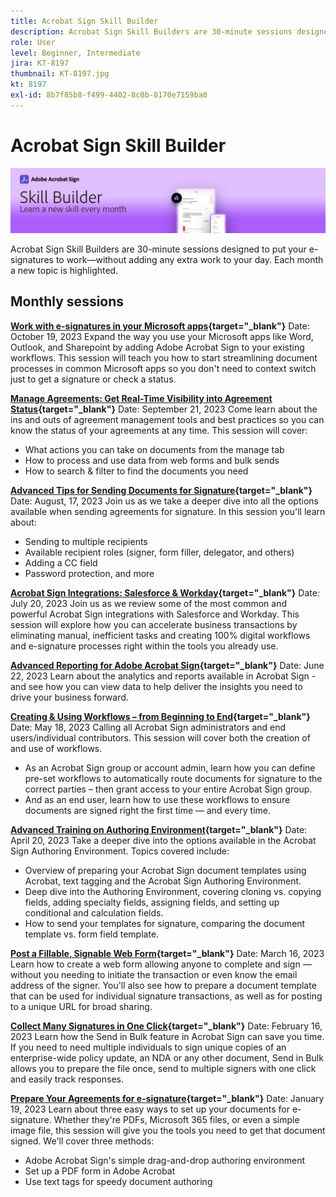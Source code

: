 ```yaml
---
title: Acrobat Sign Skill Builder
description: Acrobat Sign Skill Builders are 30-minute sessions designed to put your e-signatures to work—without adding any extra work to your day
role: User
level: Beginner, Intermediate
jira: KT-8197
thumbnail: KT-8197.jpg
kt: 8197
exl-id: 8b7f85b8-f499-4402-8c0b-8170e7159ba0
---
```

# Acrobat Sign Skill Builder

![Skill Builder Banner](../assets/SB_Hero.png) 

Acrobat Sign Skill Builders are 30-minute sessions designed to put your e-signatures to work—without adding any extra work to your day. Each month a new topic is highlighted.

## Monthly sessions

**[Work with e-signatures in your Microsoft apps](https://teamwork.adobe.com/adobe-sign-skill-builder/attendease/networking/experience/7c88319e-04b7-4560-aad3-ba288d5cfc76/3bd16192-c4c9-4d66-9b1c-575ddcc3c6bb){target="_blank"}**
Date: October 19, 2023
Expand the way you use your Microsoft apps like Word, Outlook, and Sharepoint by adding Adobe Acrobat Sign to your existing workflows. This session will teach you how to start streamlining document processes in common Microsoft apps so you don't need to context switch just to get a signature or check a status.

**[Manage Agreements: Get Real-Time Visibility into Agreement Status](https://teamwork.adobe.com/adobe-sign-skill-builder/attendease/networking/experience/d326c8ab-3173-4c95-9e5a-0afeff4ce006/4bae4b11-516b-4e50-8f10-d116538fd710){target="_blank"}**
Date: September 21, 2023
Come learn about the ins and outs of agreement management tools and best practices so you can know the status of your agreements at any time. This session will cover:

* What actions you can take on documents from the manage tab
* How to process and use data from web forms and bulk sends
* How to search & filter to find the documents you need

**[Advanced Tips for Sending Documents for Signature](https://teamwork.adobe.com/adobe-sign-skill-builder/attendease/networking/experience/4c4e8632-ba24-445f-a567-a9e76429bdf5/0a2f68ed-9a21-4911-9e38-15943c0e3f9a){target="_blank"}**
Date: August, 17, 2023
Join us as we take a deeper dive into all the options available when sending agreements for signature. In this session you'll learn about:

* Sending to multiple recipients
* Available recipient roles (signer, form filler, delegator, and others)
* Adding a CC field
* Password protection, and more

**[Acrobat Sign Integrations: Salesforce & Workday](https://teamwork.adobe.com/adobe-sign-skill-builder/attendease/networking/experience/8409ba8b-e4ee-4e99-80cc-33902027b80e/307d147e-4b85-4330-81af-5929f0dc5ae4){target="_blank"}**
Date: July 20, 2023
Join us as we review some of the most common and powerful Acrobat Sign integrations with Salesforce and Workday. This session will explore how you can accelerate business transactions by eliminating manual, inefficient tasks and creating 100% digital workflows and e-signature processes right within the tools you already use.

**[Advanced Reporting for Adobe Acrobat Sign](https://adobe-sign-skill-builder.joinus.adobeevents.com/attendease/networking/experience/fa28b18d-ab38-47d4-8ae8-3e0161550bd3/60081eb2-f8a3-45b6-9d75-4f3a53b4c53a){target="_blank"}**
Date: June 22, 2023
Learn about the analytics and reports available in Acrobat Sign - and see how you can view data to help deliver the insights you need to drive your business forward.

**[Creating & Using Workflows – from Beginning to End](https://teamwork.adobe.com/adobe-sign-skill-builder/attendease/networking/experience/0fc7ccc5-eb36-47f0-a0d3-1fa3648c8fcf/42a9bbad-0a54-4c8c-8002-597d549600fe){target="_blank"}**
Date: May 18, 2023
Calling all Acrobat Sign administrators and end users/individual contributors. This session will cover both the creation of and use of workflows.

* As an Acrobat Sign group or account admin, learn how you can define pre-set workflows to automatically route documents for signature to the correct parties – then grant access to your entire Acrobat Sign group.
* And as an end user, learn how to use these workflows to ensure documents are signed right the first time — and every time.

**[Advanced Training on Authoring Environment](https://adobe-sign-skill-builder.joinus.adobeevents.com/attendease/networking/experience/30c06b3c-60f7-4293-9cd2-2544104d9140/85ffced9-7613-4382-b3a3-43ba227af5ba){target="_blank"}**
Date: April 20, 2023
Take a deeper dive into the options available in the Acrobat Sign Authoring Environment. Topics covered include:

* Overview of preparing your Acrobat Sign document templates using Acrobat, text tagging and the Acrobat Sign Authoring Environment.
* Deep dive into the Authoring Environment, covering cloning vs. copying fields, adding specialty fields, assigning fields, and setting up conditional and calculation fields.
* How to send your templates for signature, comparing the document template vs. form field template.

**[Post a Fillable, Signable Web Form](https://adobe-sign-skill-builder.joinus.adobeevents.com/attendease/networking/experience/265580bf-245a-4751-9b51-c6877192d13a/9ae41cae-a53e-4b71-a748-2df0ee2e14c8){target="_blank"}**
Date: March 16, 2023
Learn how to create a web form allowing anyone to complete and sign — without you needing to initiate the transaction or even know the email address of the signer. You'll also see how to prepare a document template that can be used for individual signature transactions, as well as for posting to a unique URL for broad sharing.

**[Collect Many Signatures in One Click](https://adobe-sign-skill-builder.joinus.adobeevents.com/attendease/networking/experience/552e5165-8762-4c73-9d41-8215d48a62cc/9d88acde-96fa-4d83-89e3-1296b94f4d90){target="_blank"}**
Date: February 16, 2023
Learn how the Send in Bulk feature in Acrobat Sign can save you time. If you need to need multiple individuals to sign unique copies of an enterprise-wide policy update, an NDA or any other document, Send in Bulk allows you to prepare the file once, send to multiple signers with one click and easily track responses.

**[Prepare Your Agreements for e-signature](https://adobe-sign-skill-builder.joinus.adobeevents.com/attendease/networking/experience/c08f6e7e-2ced-48b8-8245-548302fe2df3/15f504a9-3420-4372-83c8-168115f15cbb){target="_blank"}**
Date: January 19, 2023
Learn about three easy ways to set up your documents for e-signature. Whether they're PDFs, Microsoft 365 files, or even a simple image file, this session will give you the tools you need to get that document signed. We'll cover three methods:

* Adobe Acrobat Sign's simple drag-and-drop authoring environment
* Set up a PDF form in Adobe Acrobat
* Use text tags for speedy document authoring
